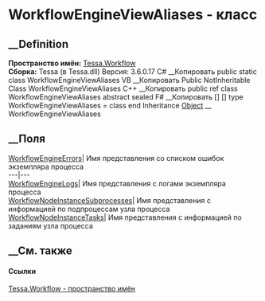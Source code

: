 # WorkflowEngineViewAliases - класс
##  __Definition
 **Пространство имён:** [Tessa.Workflow](N_Tessa_Workflow.htm)  
 **Сборка:** Tessa (в Tessa.dll) Версия: 3.6.0.17
C# __Копировать
     public static class WorkflowEngineViewAliases
VB __Копировать
     Public NotInheritable Class WorkflowEngineViewAliases
C++ __Копировать
     public ref class WorkflowEngineViewAliases abstract sealed
F# __Копировать
     [<AbstractClassAttribute>]
    [<SealedAttribute>]
    type WorkflowEngineViewAliases = class end
Inheritance
    [Object](https://learn.microsoft.com/dotnet/api/system.object) __ WorkflowEngineViewAliases
##  __Поля
[WorkflowEngineErrors](F_Tessa_Workflow_WorkflowEngineViewAliases_WorkflowEngineErrors.htm)|
Имя представления со списком ошибок экземпляра процесса  
---|---  
[WorkflowEngineLogs](F_Tessa_Workflow_WorkflowEngineViewAliases_WorkflowEngineLogs.htm)|
Имя представления с логами экземпляра процесса  
[WorkflowNodeInstanceSubprocesses](F_Tessa_Workflow_WorkflowEngineViewAliases_WorkflowNodeInstanceSubprocesses.htm)|
Имя представления с информацией по подпроцессам узла процесса  
[WorkflowNodeInstanceTasks](F_Tessa_Workflow_WorkflowEngineViewAliases_WorkflowNodeInstanceTasks.htm)|
Имя представления с информацией по заданиям узла процесса  
## __См. также
#### Ссылки
[Tessa.Workflow - пространство имён](N_Tessa_Workflow.htm)
